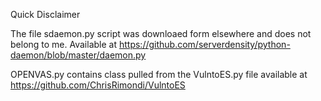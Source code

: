 Quick Disclaimer


The file sdaemon.py script was downloaed form elsewhere and does not belong to me. Available at https://github.com/serverdensity/python-daemon/blob/master/daemon.py


OPENVAS.py contains class pulled from the VulntoES.py file available at https://github.com/ChrisRimondi/VulntoES
